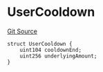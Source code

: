 # UserCooldown
[Git Source](https://github.com/Level-Money/contracts/blob/8db01e6152f39f954577b5bcc8ca6a9c0b59a8cd/src/v1/interfaces/IStakedlvlUSDCooldown.sol)


```solidity
struct UserCooldown {
    uint104 cooldownEnd;
    uint256 underlyingAmount;
}
```

